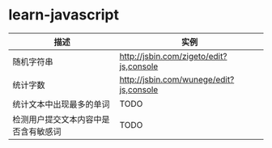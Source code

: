 # learn-javascript

|描述|实例|
|---|---|
|随机字符串|http://jsbin.com/zigeto/edit?js,console|
|统计字数|http://jsbin.com/wunege/edit?js,console|
|统计文本中出现最多的单词|TODO|
|检测用户提交文本内容中是否含有敏感词|TODO|

